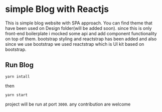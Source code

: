 # simple Blog with Reactjs
This is simple blog website with SPA approach. You can find theme that have been used on Design folder(will be added soon).
since this is only front-end boilerplate i mocked some api and add component functionality on top of them.
bootstrap styling and reactstrap has been added and also since we use bootstrap we used reactstrap which is UI kit based on bootstrap.
## Run Blog
`yarn intall`

then 

`yarn start`

project will be run at port `3000`.
any contribution are welcome
